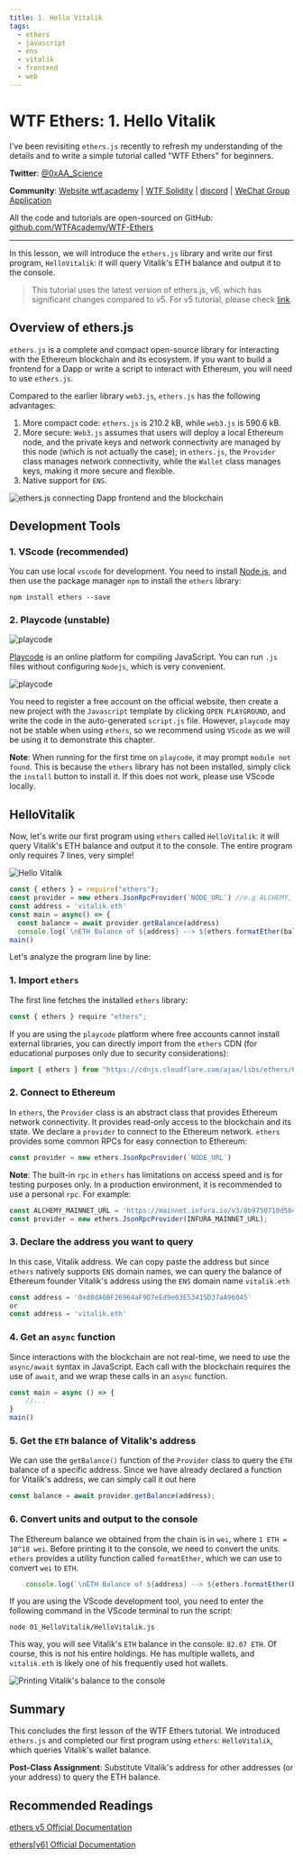 ```yaml
---
title: 1. Hello Vitalik
tags:
  - ethers
  - javascript
  - ens
  - vitalik
  - frontend
  - web
---
```


# WTF Ethers: 1. Hello Vitalik

I've been revisiting `ethers.js` recently to refresh my understanding of the details and to write a simple tutorial called "WTF Ethers" for beginners.

**Twitter**: [@0xAA_Science](https://twitter.com/0xAA_Science)

**Community**: [Website wtf.academy](https://wtf.academy) | [WTF Solidity](https://github.com/AmazingAng/WTFSolidity) | [discord](https://discord.gg/5akcruXrsk) | [WeChat Group Application](https://docs.google.com/forms/d/e/1FAIpQLSe4KGT8Sh6sJ7hedQRuIYirOoZK_85miz3dw7vA1-YjodgJ-A/viewform?usp=sf_link)

All the code and tutorials are open-sourced on GitHub: [github.com/WTFAcademy/WTF-Ethers](https://github.com/WTFAcademy/WTF-Ethers)

-----

In this lesson, we will introduce the `ethers.js` library and write our first program, `HelloVitalik`: it will query Vitalik's ETH balance and output it to the console.

> This tutorial uses the latest version of ethers.js, v6, which has significant changes compared to v5. For v5 tutorial, please check [link](https://github.com/WTFAcademy/WTF-Ethers/tree/wtf-ethers-v5).

## Overview of ethers.js

`ethers.js` is a complete and compact open-source library for interacting with the Ethereum blockchain and its ecosystem. If you want to build a frontend for a Dapp or write a script to interact with Ethereum, you will need to use `ethers.js`.

Compared to the earlier library `web3.js`, `ethers.js` has the following advantages:

1. More compact code: `ethers.js` is 210.2 kB, while `web3.js` is 590.6 kB.
2. More secure: `Web3.js` assumes that users will deploy a local Ethereum node, and the private keys and network connectivity are managed by this node (which is not actually the case); in `ethers.js`, the `Provider` class manages network connectivity, while the `Wallet` class manages keys, making it more secure and flexible.
3. Native support for `ENS`.

![ethers.js connecting Dapp frontend and the blockchain](./img/1-1.png)

## Development Tools

### 1. VScode (recommended)

You can use local `vscode` for development. You need to install [Node.js](https://nodejs.org/en/download/), and then use the package manager `npm` to install the `ethers` library:

```shell
npm install ethers --save
```

### 2. Playcode (unstable)

![playcode](./img/1-2.png)

[Playcode](https://playcode.io/) is an online platform for compiling JavaScript. You can run `.js` files without configuring `Nodejs`, which is very convenient.

![playcode](./img/1-3.png)

You need to register a free account on the official website, then create a new project with the `Javascript` template by clicking `OPEN PLAYGROUND`, and write the code in the auto-generated `script.js` file. However, `playcode` may not be stable when using `ethers`, so we recommend using `VScode` as we will be using it to demonstrate this chapter. 

**Note**: When running for the first time on `playcode`, it may prompt `module not found`. This is because the `ethers` library has not been installed, simply click the `install` button to install it. If this does not work, please use VScode locally.

## HelloVitalik

Now, let's write our first program using `ethers` called `HelloVitalik`: it will query Vitalik's ETH balance and output it to the console. The entire program only requires 7 lines, very simple!

![Hello Vitalik](./img/1-4.png)

```javascript
const { ethers } = require("ethers");
const provider = new ethers.JsonRpcProvider(`NODE_URL`) //e.g ALCHEMY, INFURA
const address = 'vitalik.eth'
const main = async() => {
  const balance = await provider.getBalance(address)
  console.log(`\nETH Balance of ${address} --> ${ethers.formatEther(balance)} ETH\n`)}
main()
```

Let's analyze the program line by line:

### 1. Import `ethers`

The first line fetches the installed `ethers` library:
```javascript
const { ethers } require "ethers";
```
If you are using the `playcode` platform where free accounts cannot install external libraries, you can directly import from the `ethers` CDN (for educational purposes only due to security considerations):
```javascript
import { ethers } from "https://cdnjs.cloudflare.com/ajax/libs/ethers/6.2.3/ethers.js";
```

### 2. Connect to Ethereum

In `ethers`, the `Provider` class is an abstract class that provides Ethereum network connectivity. It provides read-only access to the blockchain and its state. We declare a `provider` to connect to the Ethereum network. `ethers` provides some common RPCs for easy connection to Ethereum:

```javascript
const provider = new ethers.JsonRpcProvider(`NODE_URL`)
```

**Note**: The built-in `rpc` in `ethers` has limitations on access speed and is for testing purposes only. In a production environment, it is recommended to use a personal `rpc`. For example:

```js
const ALCHEMY_MAINNET_URL = 'https://mainnet.infura.io/v3/8b9750710d56460d940aeff47967c4ba'; //you have to sign up on ALCHEMY or INFURA to get this
const provider = new ethers.JsonRpcProvider(INFURA_MAINNET_URL);
```

### 3. Declare the address you want to query

In this case, Vitalik address. We can copy paste the address but since `ethers` natively supports `ENS` domain names, we can query the balance of Ethereum founder Vitalik's address using the `ENS` domain name `vitalik.eth`

```javascript
const address = '0xd8dA6BF26964aF9D7eEd9e03E53415D37aA96045'
or
const address = 'vitalik.eth'
```

### 4. Get an `async` function 

Since interactions with the blockchain are not real-time, we need to use the `async/await` syntax in JavaScript. Each call with the blockchain requires the use of `await`, and we wrap these calls in an `async` function.
```javascript
const main = async () => {
    //...
}
main()
```

### 5. Get the `ETH` balance of Vitalik's address

We can use the `getBalance()` function of the `Provider` class to query the `ETH` balance of a specific address. Since we have already declared a function for Vitalik's address, we can simply call it out here

```javascript
const balance = await provider.getBalance(address);
```

### 6. Convert units and output to the console

The Ethereum balance we obtained from the chain is in `wei`, where `1 ETH = 10^18 wei`. Before printing it to the console, we need to convert the units. `ethers` provides a utility function called `formatEther`, which we can use to convert `wei` to `ETH`.

```javascript
    console.log(`\nETH Balance of ${address} --> ${ethers.formatEther(balance)} ETH\n`)}
```

If you are using the VScode development tool, you need to enter the following command in the VScode terminal to run the script:
```shell
node 01_HelloVitalik/HelloVitalik.js
```
This way, you will see Vitalik's `ETH` balance in the console: `82.07 ETH`. Of course, this is not his entire holdings. He has multiple wallets, and `vitalik.eth` is likely one of his frequently used hot wallets.

![Printing Vitalik's balance to the console](./img/1-5.png)


## Summary

This concludes the first lesson of the WTF Ethers tutorial. We introduced `ethers.js` and completed our first program using `ethers`: `HelloVitalik`, which queries Vitalik's wallet balance.

**Post-Class Assignment**: Substitute Vitalik's address for other addresses (or your address) to query the ETH balance. 

## Recommended Readings

[ethers v5 Official Documentation](https://docs.ethers.io/v5/)

[ethers[v6] Official Documentation](https://docs.ethers.io/v6/)
